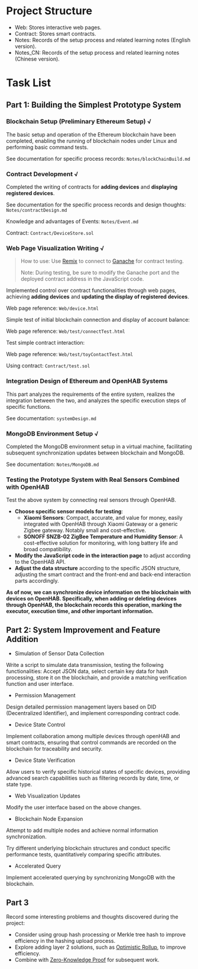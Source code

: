 # Project Structure

- Web: Stores interactive web pages.
- Contract: Stores smart contracts.
- Notes: Records of the setup process and related learning notes (English version).
- Notes_CN: Records of the setup process and related learning notes (Chinese version).

# Task List

## Part 1: Building the Simplest Prototype System

### Blockchain Setup (Preliminary Ethereum Setup) √

The basic setup and operation of the Ethereum blockchain have been completed, enabling the running of blockchain nodes under Linux and performing basic command tests.

See documentation for specific process records: `Notes/blockChainBuild.md`

### Contract Development √

Completed the writing of contracts for **adding devices** and **displaying registered devices**.

See documentation for the specific process records and design thoughts: `Notes/contractDesign.md`

Knowledge and advantages of Events: `Notes/Event.md`

Contract: `Contract/DeviceStore.sol`

### Web Page Visualization Writing √

> How to use: Use [Remix](https://remix.ethereum.org/) to connect to [Ganache](https://archive.trufflesuite.com/docs/ganache/) for contract testing.
>
> Note: During testing, be sure to modify the Ganache port and the deployed contract address in the JavaScript code.

Implemented control over contract functionalities through web pages, achieving **adding devices** and **updating the display of registered devices**.

Web page reference: `Web/device.html`

Simple test of initial blockchain connection and display of account balance:

Web page reference: `Web/test/connectTest.html`

Test simple contract interaction:

Web page reference: `Web/test/toyContactTest.html`

Using contract: `Contract/test.sol`

### Integration Design of Ethereum and OpenHAB Systems

This part analyzes the requirements of the entire system, realizes the integration between the two, and analyzes the specific execution steps of specific functions.

See documentation: `systemDesign.md`

### MongoDB Environment Setup √

Completed the MongoDB environment setup in a virtual machine, facilitating subsequent synchronization updates between blockchain and MongoDB.

See documentation: `Notes/MongoDB.md`

### Testing the Prototype System with Real Sensors Combined with OpenHAB  

Test the above system by connecting real sensors through OpenHAB.

- **Choose specific sensor models for testing**:
  - **Xiaomi Sensors**: Compact, accurate, and value for money, easily integrated with OpenHAB through Xiaomi Gateway or a generic Zigbee gateway. Notably small and cost-effective.
  - **SONOFF SNZB-02 ZigBee Temperature and Humidity Sensor**: A cost-effective solution for monitoring, with long battery life and broad compatibility.
- **Modify the JavaScript code in the interaction page** to adjust according to the OpenHAB API.
- **Adjust the data structure** according to the specific JSON structure, adjusting the smart contract and the front-end and back-end interaction parts accordingly.

**As of now, we can synchronize device information on the blockchain with devices on OpenHAB. Specifically, when adding or deleting devices through OpenHAB, the blockchain records this operation, marking the executor, execution time, and other important information.**

## Part 2: System Improvement and Feature Addition


- Simulation of Sensor Data Collection

Write a script to simulate data transmission, testing the following functionalities: Accept JSON data, select certain key data for hash processing, store it on the blockchain, and provide a matching verification function and user interface.

- Permission Management

Design detailed permission management layers based on DID (Decentralized Identifier), and implement corresponding contract code.

- Device State Control

Implement collaboration among multiple devices through openHAB and smart contracts, ensuring that control commands are recorded on the blockchain for traceability and security.

- Device State Verification

Allow users to verify specific historical states of specific devices, providing advanced search capabilities such as filtering records by date, time, or state type.

- Web Visualization Updates

Modify the user interface based on the above changes.

- Blockchain Node Expansion

Attempt to add multiple nodes and achieve normal information synchronization.

Try different underlying blockchain structures and conduct specific performance tests, quantitatively comparing specific attributes.

- Accelerated Query

Implement accelerated querying by synchronizing MongoDB with the blockchain.

## Part 3

Record some interesting problems and thoughts discovered during the project:

- Consider using group hash processing or Merkle tree hash to improve efficiency in the hashing upload process.
- Explore adding layer 2 solutions, such as [Optimistic Rollup](https://blog.thirdweb.com/what-is-an-optimistic-rollup/), to improve efficiency.
- Combine with [Zero-Knowledge Proof](https://en.wikipedia.org/wiki/Zero-knowledge_proof) for subsequent work.


